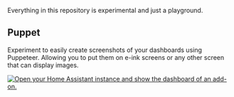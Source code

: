 Everything in this repository is experimental and just a playground.

## Puppet

Experiment to easily create screenshots of your dashboards using Puppeteer. Allowing you to put them on e-ink screens or any other screen that can display images.

[![Open your Home Assistant instance and show the dashboard of an add-on.](https://my.home-assistant.io/badges/supervisor_addon.svg)](https://my.home-assistant.io/redirect/supervisor_addon/?addon=7c0a2bff_puppet&repository_url=https%3A%2F%2Fgithub.com%2Fballoob%2Fhome-assistant-addons%2Ftree%2Fmain)
